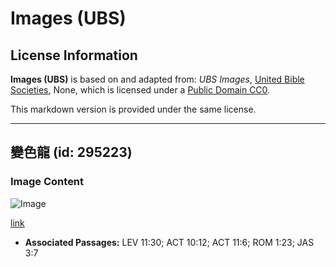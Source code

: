 # Images (UBS)

## License Information

**Images (UBS)** is based on and adapted from: _UBS Images_, [United Bible Societies](https://unitedbiblesocieties.org/), None, which is licensed under a [Public Domain CC0](https://creativecommons.org/public-domain/cc0/).

This markdown version is provided under the same license.



--------------------------------

## 變色龍 (id: 295223)

### Image Content

![Image](https://cdn.aquifer.bible/aquifer-content/resources/Media/WEB-0123_chameleon.jpg)

[link](https://cdn.aquifer.bible/aquifer-content/resources/Media/WEB-0123_chameleon.jpg)

* **Associated Passages:** LEV 11:30; ACT 10:12; ACT 11:6; ROM 1:23; JAS 3:7

